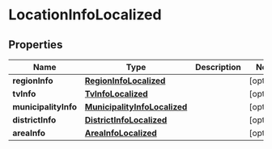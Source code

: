 
# LocationInfoLocalized

## Properties
Name | Type | Description | Notes
------------ | ------------- | ------------- | -------------
**regionInfo** | [**RegionInfoLocalized**](RegionInfoLocalized.md) |  |  [optional]
**tvInfo** | [**TvInfoLocalized**](TvInfoLocalized.md) |  |  [optional]
**municipalityInfo** | [**MunicipalityInfoLocalized**](MunicipalityInfoLocalized.md) |  |  [optional]
**districtInfo** | [**DistrictInfoLocalized**](DistrictInfoLocalized.md) |  |  [optional]
**areaInfo** | [**AreaInfoLocalized**](AreaInfoLocalized.md) |  |  [optional]



